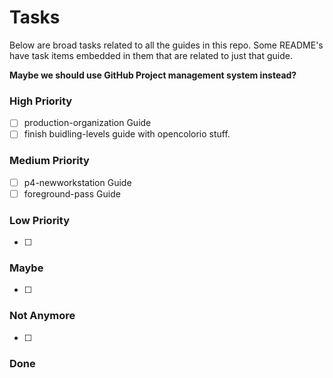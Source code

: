 # Tasks
Below are broad tasks related to all the guides in this repo. Some README's have task items embedded in them that are related to just that guide.

**Maybe we should use GitHub Project management system instead?**

### High Priority
- [ ] production-organization Guide
- [ ] finish buidling-levels guide with opencolorio stuff.

### Medium Priority
- [ ] p4-newworkstation Guide
- [ ] foreground-pass Guide

### Low Priority
- [ ]

### Maybe
- [ ]

### Not Anymore
- [ ]

### Done